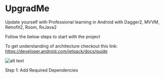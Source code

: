 # UpgradMe
Update yourself with Professional learning in Android with Dagger2, MVVM, Retrofit2, Room, RxJava2

Follow the below steps to start with the project 

To get understanding of architecture
checkout this link:
https://developer.android.com/jetpack/docs/guide

![alt text](http://https://www.google.com/imgres?imgurl=https://developer.android.com/topic/libraries/architecture/images/final-architecture.png&imgrefurl=https://developer.android.com/jetpack/docs/guide&h=720&w=960&tbnid=PMLdvxcENbXCzM&tbnh=194&tbnw=259&usg=AI4_-kRQDw8KNDpbBGw-kWiptSxcSjRW4g&vet=1&docid=iC7g9e2ES6rP9M/to/img.png)

Step 1:
Add Required Dependencies
